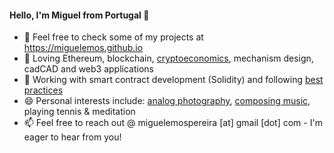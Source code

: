 #### Hello, I'm Miguel from Portugal 👋

- 📝 Feel free to check some of my projects at https://miguelemos.github.io
- 💙 Loving Ethereum, blockchain, [cryptoeconomics](https://miguelemos.co), mechanism design, cadCAD and web3 applications 
- 🌱 Working with smart contract development (Solidity) and following [best practices](https://consensys.github.io/smart-contract-best-practices) 
- 😄 Personal interests include: [analog photography](https://www.some-places-some-spaces.com), [composing music](https://doorsopendoors.bandcamp.com), playing tennis & meditation
- 📫 Feel free to reach out @ miguelemospereira [at] gmail [dot] com - I'm eager to hear from you!

<!--
**miguelemos/miguelemos** is a ✨ _special_ ✨ repository because its `README.md` (this file) appears on your GitHub profile.
-->
